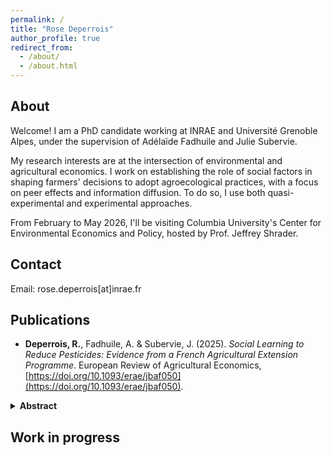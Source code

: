 ```yaml
---
permalink: /
title: "Rose Deperrois"
author_profile: true
redirect_from: 
  - /about/
  - /about.html
---
```


About
--------
Welcome! I am a PhD candidate working at INRAE and Université Grenoble Alpes, under the supervision of Adélaïde Fadhuile and Julie Subervie. 

My research interests are at the intersection of environmental and agricultural economics. I work on establishing the role of social factors in shaping farmers' decisions to adopt agroecological practices, with a focus on peer effects and information diffusion. To do so, I use both quasi-experimental and experimental approaches. 

From February to May 2026, I'll be visiting Columbia University's Center for Environmental Economics and Policy, hosted by Prof. Jeffrey Shrader.

Contact
--------
Email: rose.deperrois[at]inrae.fr

Publications
--------
- **Deperrois, R.**, Fadhuile, A. & Subervie, J. (2025). *Social Learning to Reduce Pesticides: Evidence from a French Agricultural Extension Programme*. European Review of Agricultural Economics,  [https://doi.org/10.1093/erae/jbaf050](https://doi.org/10.1093/erae/jbaf050).
<details>
    <summary><strong>Abstract</strong></summary>
    <p>Social learning is likely to play a crucial role in disseminating new agricultural technologies and driving the agroecological transition in European countries. We evaluated a French pesticide reduction programme designed to train farmers and promote practices through demonstration days on participating farms. Using pseudo-panel data from surveys conducted before and after the program’s launch, we found evidence of decreased pesticide use among cohorts linked to farms attending demonstration days. Our analysis, supported by a placebo test and various robustness checks, suggests that peer-sharing in training programs can scale up effectively at no additional cost.</p>
  </details>

Work in progress 
--------

